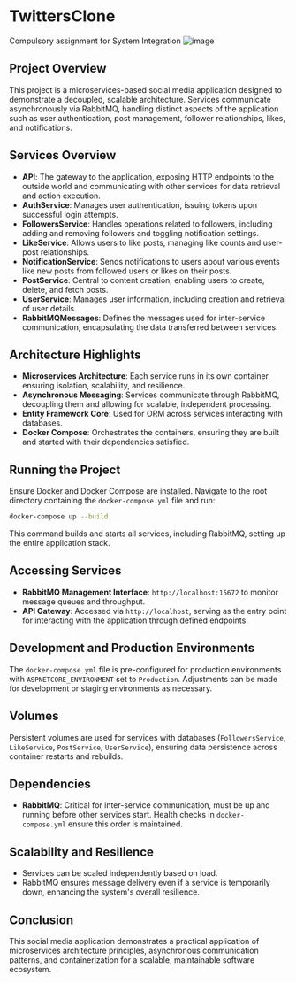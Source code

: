 # TwittersClone
Compulsory assignment for System Integration
![image](https://github.com/SergioMM0/TwittersClone/assets/90683062/70535833-ab15-4dc3-ae33-630c86ae1f5d)

## Project Overview
This project is a microservices-based social media application designed to demonstrate a decoupled, scalable architecture. Services communicate asynchronously via RabbitMQ, handling distinct aspects of the application such as user authentication, post management, follower relationships, likes, and notifications.

## Services Overview

- **API**: The gateway to the application, exposing HTTP endpoints to the outside world and communicating with other services for data retrieval and action execution.
- **AuthService**: Manages user authentication, issuing tokens upon successful login attempts.
- **FollowersService**: Handles operations related to followers, including adding and removing followers and toggling notification settings.
- **LikeService**: Allows users to like posts, managing like counts and user-post relationships.
- **NotificationService**: Sends notifications to users about various events like new posts from followed users or likes on their posts.
- **PostService**: Central to content creation, enabling users to create, delete, and fetch posts.
- **UserService**: Manages user information, including creation and retrieval of user details.
- **RabbitMQMessages**: Defines the messages used for inter-service communication, encapsulating the data transferred between services.

## Architecture Highlights

- **Microservices Architecture**: Each service runs in its own container, ensuring isolation, scalability, and resilience.
- **Asynchronous Messaging**: Services communicate through RabbitMQ, decoupling them and allowing for scalable, independent processing.
- **Entity Framework Core**: Used for ORM across services interacting with databases.
- **Docker Compose**: Orchestrates the containers, ensuring they are built and started with their dependencies satisfied.

## Running the Project

Ensure Docker and Docker Compose are installed. Navigate to the root directory containing the `docker-compose.yml` file and run:

```sh
docker-compose up --build
```

This command builds and starts all services, including RabbitMQ, setting up the entire application stack.

## Accessing Services

- **RabbitMQ Management Interface**: `http://localhost:15672` to monitor message queues and throughput.
- **API Gateway**: Accessed via `http://localhost`, serving as the entry point for interacting with the application through defined endpoints.

## Development and Production Environments

The `docker-compose.yml` file is pre-configured for production environments with `ASPNETCORE_ENVIRONMENT` set to `Production`. Adjustments can be made for development or staging environments as necessary.

## Volumes

Persistent volumes are used for services with databases (`FollowersService`, `LikeService`, `PostService`, `UserService`), ensuring data persistence across container restarts and rebuilds.

## Dependencies

- **RabbitMQ**: Critical for inter-service communication, must be up and running before other services start. Health checks in `docker-compose.yml` ensure this order is maintained.

## Scalability and Resilience

- Services can be scaled independently based on load.
- RabbitMQ ensures message delivery even if a service is temporarily down, enhancing the system's overall resilience.

## Conclusion

This social media application demonstrates a practical application of microservices architecture principles, asynchronous communication patterns, and containerization for a scalable, maintainable software ecosystem.
